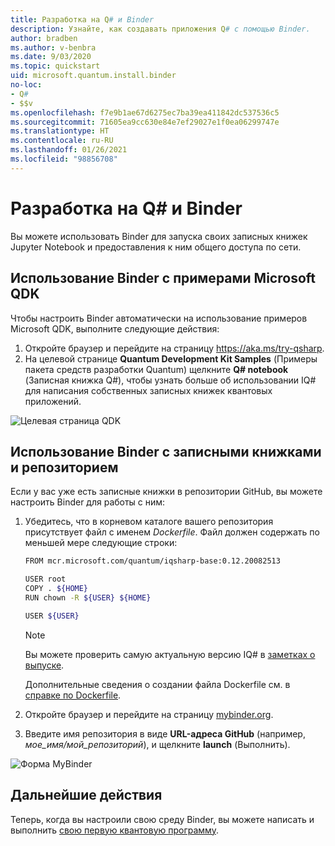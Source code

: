 ```yaml
---
title: Разработка на Q# и Binder
description: Узнайте, как создавать приложения Q# с помощью Binder.
author: bradben
ms.author: v-benbra
ms.date: 9/03/2020
ms.topic: quickstart
uid: microsoft.quantum.install.binder
no-loc:
- Q#
- $$v
ms.openlocfilehash: f7e9b1ae67d6275ec7ba39ea411842dc537536c5
ms.sourcegitcommit: 71605ea9cc630e84e7ef29027e1f0ea06299747e
ms.translationtype: HT
ms.contentlocale: ru-RU
ms.lasthandoff: 01/26/2021
ms.locfileid: "98856708"
---
```

# <a name="develop-with-no-locq-and-binder"></a>Разработка на Q# и Binder

Вы можете использовать Binder для запуска своих записных книжек Jupyter Notebook и предоставления к ним общего доступа по сети.

## <a name="use-binder-with-the-microsoft-qdk-samples"></a>Использование Binder с примерами Microsoft QDK

Чтобы настроить Binder автоматически на использование примеров Microsoft QDK, выполните следующие действия:

1. Откройте браузер и перейдите на страницу https://aka.ms/try-qsharp.
1. На целевой странице **Quantum Development Kit Samples** (Примеры пакета средств разработки Quantum) щелкните **Q# notebook** (Записная книжка Q#), чтобы узнать больше об использовании IQ# для написания собственных записных книжек квантовых приложений.

![Целевая страница QDK](~/media/binder-install.png)

## <a name="use-binder-with-your-own-notebooks-and-repository"></a>Использование Binder с записными книжками и репозиторием

Если у вас уже есть записные книжки в репозитории GitHub, вы можете настроить Binder для работы с ним:

1. Убедитесь, что в корневом каталоге вашего репозитория присутствует файл с именем *Dockerfile*. Файл должен содержать по меньшей мере следующие строки:

    ```bash
    FROM mcr.microsoft.com/quantum/iqsharp-base:0.12.20082513
    
    USER root
    COPY . ${HOME}
    RUN chown -R ${USER} ${HOME}
    
    USER ${USER}
    ```

    > [!NOTE]
    > Вы можете проверить самую актуальную версию IQ# в [заметках о выпуске](xref:microsoft.quantum.relnotes).

    Дополнительные сведения о создании файла Dockerfile см. в [справке по Dockerfile](https://docs.docker.com/engine/reference/builder/).

2. Откройте браузер и перейдите на страницу [mybinder.org](https://mybinder.org).
3. Введите имя репозитория в виде **URL-адреса GitHub** (например, *мое_имя/мой_репозиторий*), и щелкните **launch** (Выполнить).

![Форма MyBinder](~/media/mybinder.png)
    
## <a name="next-steps"></a>Дальнейшие действия

Теперь, когда вы настроили свою среду Binder, вы можете написать и выполнить [свою первую квантовую программу](xref:microsoft.quantum.quickstarts.qrng).
